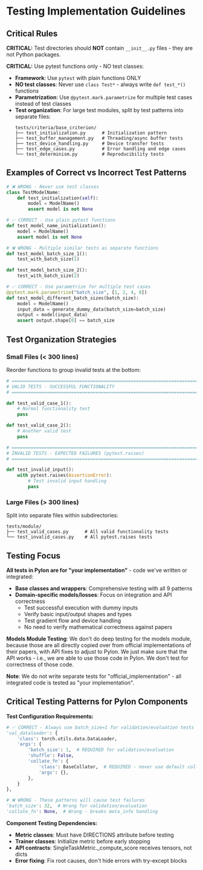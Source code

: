 # Testing Implementation Guidelines

## Critical Rules

**CRITICAL:** Test directories should **NOT** contain `__init__.py` files - they are not Python packages.

**CRITICAL:** Use pytest functions only - NO test classes:
- **Framework**: Use `pytest` with plain functions ONLY
- **NO test classes**: Never use `class Test*` - always write `def test_*()` functions
- **Parametrization**: Use `@pytest.mark.parametrize` for multiple test cases instead of test classes
- **Test organization**: For large test modules, split by test patterns into separate files:
  ```
  tests/criteria/base_criterion/
  ├── test_initialization.py      # Initialization pattern
  ├── test_buffer_management.py   # Threading/async buffer tests
  ├── test_device_handling.py     # Device transfer tests
  ├── test_edge_cases.py          # Error handling and edge cases
  └── test_determinism.py         # Reproducibility tests
  ```

## Examples of Correct vs Incorrect Test Patterns

```python
# ❌ WRONG - Never use test classes
class TestModelName:
    def test_initialization(self):
        model = ModelName()
        assert model is not None

# ✅ CORRECT - Use plain pytest functions  
def test_model_name_initialization():
    model = ModelName()
    assert model is not None

# ❌ WRONG - Multiple similar tests as separate functions
def test_model_batch_size_1():
    test_with_batch_size(1)

def test_model_batch_size_2():
    test_with_batch_size(2)

# ✅ CORRECT - Use parametrize for multiple test cases
@pytest.mark.parametrize("batch_size", [1, 2, 4, 8])
def test_model_different_batch_sizes(batch_size):
    model = ModelName()
    input_data = generate_dummy_data(batch_size=batch_size)
    output = model(input_data)
    assert output.shape[0] == batch_size
```

## Test Organization Strategies

### Small Files (< 300 lines)
Reorder functions to group invalid tests at the bottom:
```python
# ============================================================================
# VALID TESTS - SUCCESSFUL FUNCTIONALITY
# ============================================================================

def test_valid_case_1():
    # Normal functionality test
    pass

def test_valid_case_2():
    # Another valid test
    pass

# ============================================================================
# INVALID TESTS - EXPECTED FAILURES (pytest.raises)
# ============================================================================

def test_invalid_input():
    with pytest.raises(AssertionError):
        # Test invalid input handling
        pass
```

### Large Files (> 300 lines)
Split into separate files within subdirectories:
```
tests/module/
├── test_valid_cases.py      # All valid functionality tests
└── test_invalid_cases.py    # All pytest.raises tests
```

## Testing Focus

**All tests in Pylon are for "your implementation"** - code we've written or integrated:
- **Base classes and wrappers**: Comprehensive testing with all 9 patterns
- **Domain-specific models/losses**: Focus on integration and API correctness
  - Test successful execution with dummy inputs
  - Verify basic input/output shapes and types
  - Test gradient flow and device handling
  - No need to verify mathematical correctness against papers

**Models Module Testing**: We don't do deep testing for the models module, because those are all directly copied over from official implementations of their papers, with API fixes to adjust to Pylon. We just make sure that the API works - i.e., we are able to use those code in Pylon. We don't test for correctness of those code.

**Note**: We do not write separate tests for "official_implementation" - all integrated code is tested as "your implementation".

## Critical Testing Patterns for Pylon Components

**Test Configuration Requirements:**
```python
# ✅ CORRECT - Always use batch_size=1 for validation/evaluation tests
'val_dataloader': {
    'class': torch.utils.data.DataLoader,
    'args': {
        'batch_size': 1,  # REQUIRED for validation/evaluation
        'shuffle': False,
        'collate_fn': {
            'class': BaseCollator,  # REQUIRED - never use default collate_fn
            'args': {},
        },
    }
},

# ❌ WRONG - These patterns will cause test failures
'batch_size': 32,  # Wrong for validation/evaluation
'collate_fn': None,  # Wrong - breaks meta_info handling
```

**Component Testing Dependencies:**
- **Metric classes**: Must have DIRECTIONS attribute before testing
- **Trainer classes**: Initialize metric before early stopping
- **API contracts**: SingleTaskMetric._compute_score receives tensors, not dicts
- **Error fixing**: Fix root causes, don't hide errors with try-except blocks
